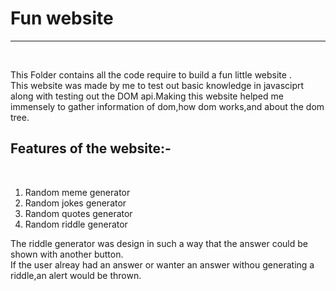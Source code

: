 <h1><strong>Fun website</strong> </h1>
<hr>
<br>
<div>
<p>This Folder contains all the code require to build a fun little website .
<br>
This website was made by me to test out basic knowledge in javasciprt along with testing out the DOM api.Making this website helped me immensely to gather information of dom,how dom works,and about the dom tree.
</p>
<p>
<h2>Features of the website:-</h2>
<br>
<ol>
    <li>Random meme generator</li>
    <li>Random jokes generator</li>
    <li>Random quotes generator</li>
    <li>Random riddle generator</li>
</ol>
   The riddle generator was design in such a way that the answer could be shown with another button.<br>
   If the user alreay had an answer or wanter an answer withou generating a riddle,an alert would be thrown.
</p>
</div>
<br><br>
<h3>